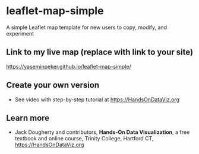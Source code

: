 # leaflet-map-simple
A simple Leaflet map template for new users to copy, modify, and experiment

## Link to my live map (replace with link to your site)

https://yaseminpeker.github.io/leaflet-map-simple/

## Create your own version
- See video with step-by-step tutorial at https://HandsOnDataViz.org

## Learn more
- Jack Dougherty and contributors, **Hands-On Data Visualization**, a free textbook and online course, Trinity College, Hartford CT, https://HandsOnDataViz.org
